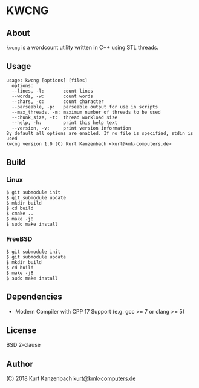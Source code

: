 # KWCNG #

## About ##

`kwcng` is a wordcount utility written in C++ using STL threads.

## Usage ##

    usage: kwcng [options] [files]
      options:
      --lines, -l:       count lines
      --words, -w:       count words
      --chars, -c:       count character
      --parseable, -p:   parseable output for use in scripts
      --max_threads, -m: maximum number of threads to be used
      --chunk_size, -t:  thread workload size
      --help, -h:        print this help text
      --version, -v:     print version information
    By default all options are enabled. If no file is specified, stdin is used
    kwcng version 1.0 (C) Kurt Kanzenbach <kurt@kmk-computers.de>

## Build ##

### Linux ###

    $ git submodule init
    $ git submodule update
    $ mkdir build
    $ cd build
    $ cmake ..
    $ make -j8
    $ sudo make install

### FreeBSD ###

    $ git submodule init
    $ git submodule update
    $ mkdir build
    $ cd build
    $ make -j8
    $ sudo make install

## Dependencies ##

- Modern Compiler with CPP 17 Support (e.g. gcc >= 7 or clang >= 5)

## License ##

BSD 2-clause

## Author

(C) 2018 Kurt Kanzenbach <kurt@kmk-computers.de>
